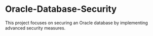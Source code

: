 # Oracle-Database-Security
This project focuses on securing an Oracle database by implementing advanced security measures.
